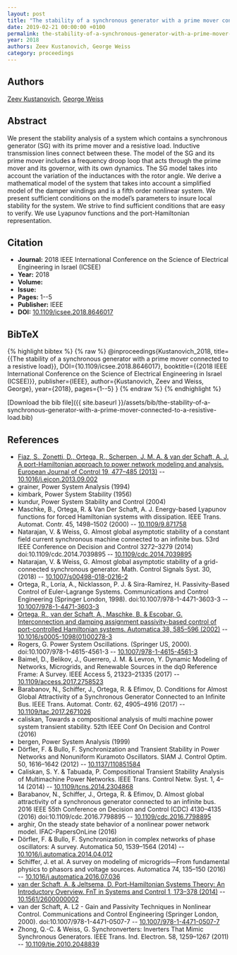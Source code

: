 ```yaml
---
layout: post
title: "The stability of a synchronous generator with a prime mover connected to a resistive load"
date: 2019-02-21 00:00:00 +0100
permalink: the-stability-of-a-synchronous-generator-with-a-prime-mover-connected-to-a-resistive-load
year: 2018
authors: Zeev Kustanovich, George Weiss
category: proceedings
---
```

 
## Authors
[Zeev Kustanovich](authors/zeev-kustanovich), [George Weiss](authors/george-weiss)
 
## Abstract
We present the stability analysis of a system which contains a synchronous generator (SG) with its prime mover and a resistive load. Inductive transmission lines connect between these. The model of the SG and its prime mover includes a frequency droop loop that acts through the prime mover and its governor, with its own dynamics. The SG model takes into account the variation of the inductances with the rotor angle. We derive a mathematical model of the system that takes into account a simplified model of the damper windings and is a fifth order nonlinear system. We present sufficient conditions on the model’s parameters to insure local stability for the system. We strive to find sufficient conditions that are easy to verify. We use Lyapunov functions and the port-Hamiltonian representation.
 
## Citation
- **Journal:** 2018 IEEE International Conference on the Science of Electrical Engineering in Israel (ICSEE)
- **Year:** 2018
- **Volume:** 
- **Issue:** 
- **Pages:** 1--5
- **Publisher:** IEEE
- **DOI:** [10.1109/icsee.2018.8646017](https://doi.org/10.1109/icsee.2018.8646017)
 
## BibTeX
{% highlight bibtex %}
{% raw %}
@inproceedings{Kustanovich_2018,
  title={{The stability of a synchronous generator with a prime mover connected to a resistive load}},
  DOI={10.1109/icsee.2018.8646017},
  booktitle={{2018 IEEE International Conference on the Science of Electrical Engineering in Israel (ICSEE)}},
  publisher={IEEE},
  author={Kustanovich, Zeev and Weiss, George},
  year={2018},
  pages={1--5}
}
{% endraw %}
{% endhighlight %}
 
[Download the bib file]({{ site.baseurl }}/assets/bib/the-stability-of-a-synchronous-generator-with-a-prime-mover-connected-to-a-resistive-load.bib)
 
## References
- [Fiaz, S., Zonetti, D., Ortega, R., Scherpen, J. M. A. & van der Schaft, A. J. A port-Hamiltonian approach to power network modeling and analysis. European Journal of Control 19, 477–485 (2013)](a-port-hamiltonian-approach-to-power-network-modeling-and-analysis) -- [10.1016/j.ejcon.2013.09.002](https://doi.org/10.1016/j.ejcon.2013.09.002)
- grainer, Power System Analysis (1994)
- kimbark, Power System Stability (1956)
- kundur, Power System Stability and Control (2004)
- Maschke, B., Ortega, R. & Van Der Schaft, A. J. Energy-based Lyapunov functions for forced Hamiltonian systems with dissipation. IEEE Trans. Automat. Contr. 45, 1498–1502 (2000) -- [10.1109/9.871758](https://doi.org/10.1109/9.871758)
- Natarajan, V. & Weiss, G. Almost global asymptotic stability of a constant field current synchronous machine connected to an infinite bus. 53rd IEEE Conference on Decision and Control 3272–3279 (2014) doi:10.1109/cdc.2014.7039895 -- [10.1109/cdc.2014.7039895](https://doi.org/10.1109/cdc.2014.7039895)
- Natarajan, V. & Weiss, G. Almost global asymptotic stability of a grid-connected synchronous generator. Math. Control Signals Syst. 30, (2018) -- [10.1007/s00498-018-0216-2](https://doi.org/10.1007/s00498-018-0216-2)
- Ortega, R., Loría, A., Nicklasson, P. J. & Sira-Ramírez, H. Passivity-Based Control of Euler-Lagrange Systems. Communications and Control Engineering (Springer London, 1998). doi:10.1007/978-1-4471-3603-3 -- [10.1007/978-1-4471-3603-3](https://doi.org/10.1007/978-1-4471-3603-3)
- [Ortega, R., van der Schaft, A., Maschke, B. & Escobar, G. Interconnection and damping assignment passivity-based control of port-controlled Hamiltonian systems. Automatica 38, 585–596 (2002)](interconnection-and-damping-assignment-passivity-based-control-of-port-controlled-hamiltonian-systems) -- [10.1016/s0005-1098(01)00278-3](https://doi.org/10.1016/s0005-1098(01)00278-3)
- Rogers, G. Power System Oscillations. (Springer US, 2000). doi:10.1007/978-1-4615-4561-3 -- [10.1007/978-1-4615-4561-3](https://doi.org/10.1007/978-1-4615-4561-3)
- Baimel, D., Belikov, J., Guerrero, J. M. & Levron, Y. Dynamic Modeling of Networks, Microgrids, and Renewable Sources in the dq0 Reference Frame: A Survey. IEEE Access 5, 21323–21335 (2017) -- [10.1109/access.2017.2758523](https://doi.org/10.1109/access.2017.2758523)
- Barabanov, N., Schiffer, J., Ortega, R. & Efimov, D. Conditions for Almost Global Attractivity of a Synchronous Generator Connected to an Infinite Bus. IEEE Trans. Automat. Contr. 62, 4905–4916 (2017) -- [10.1109/tac.2017.2671026](https://doi.org/10.1109/tac.2017.2671026)
- caliskan, Towards a compositional analysis of multi machine power system transient stability. 52th IEEE Conf On Decision and Control (2016)
- bergen, Power System Analysis (1999)
- Dörfler, F. & Bullo, F. Synchronization and Transient Stability in Power Networks and Nonuniform Kuramoto Oscillators. SIAM J. Control Optim. 50, 1616–1642 (2012) -- [10.1137/110851584](https://doi.org/10.1137/110851584)
- Caliskan, S. Y. & Tabuada, P. Compositional Transient Stability Analysis of Multimachine Power Networks. IEEE Trans. Control Netw. Syst. 1, 4–14 (2014) -- [10.1109/tcns.2014.2304868](https://doi.org/10.1109/tcns.2014.2304868)
- Barabanov, N., Schiffer, J., Ortega, R. & Efimov, D. Almost global attractivity of a synchronous generator connected to an infinite bus. 2016 IEEE 55th Conference on Decision and Control (CDC) 4130–4135 (2016) doi:10.1109/cdc.2016.7798895 -- [10.1109/cdc.2016.7798895](https://doi.org/10.1109/cdc.2016.7798895)
- arghir, On the steady state behavior of a nonlinear power network model. IFAC-PapersOnLine (2016)
- Dörfler, F. & Bullo, F. Synchronization in complex networks of phase oscillators: A survey. Automatica 50, 1539–1564 (2014) -- [10.1016/j.automatica.2014.04.012](https://doi.org/10.1016/j.automatica.2014.04.012)
- Schiffer, J. et al. A survey on modeling of microgrids—From fundamental physics to phasors and voltage sources. Automatica 74, 135–150 (2016) -- [10.1016/j.automatica.2016.07.036](https://doi.org/10.1016/j.automatica.2016.07.036)
- [van der Schaft, A. & Jeltsema, D. Port-Hamiltonian Systems Theory: An Introductory Overview. FnT in Systems and Control 1, 173–378 (2014)](port-hamiltonian-systems-theory-an-introductory-overview) -- [10.1561/2600000002](https://doi.org/10.1561/2600000002)
- van der Schaft, A. L2 - Gain and Passivity Techniques in Nonlinear Control. Communications and Control Engineering (Springer London, 2000). doi:10.1007/978-1-4471-0507-7 -- [10.1007/978-1-4471-0507-7](https://doi.org/10.1007/978-1-4471-0507-7)
- Zhong, Q.-C. & Weiss, G. Synchronverters: Inverters That Mimic Synchronous Generators. IEEE Trans. Ind. Electron. 58, 1259–1267 (2011) -- [10.1109/tie.2010.2048839](https://doi.org/10.1109/tie.2010.2048839)

